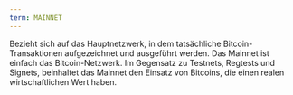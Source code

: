 ```yaml
---
term: MAINNET
---
```


Bezieht sich auf das Hauptnetzwerk, in dem tatsächliche Bitcoin-Transaktionen aufgezeichnet und ausgeführt werden. Das Mainnet ist einfach das Bitcoin-Netzwerk. Im Gegensatz zu Testnets, Regtests und Signets, beinhaltet das Mainnet den Einsatz von Bitcoins, die einen realen wirtschaftlichen Wert haben.
